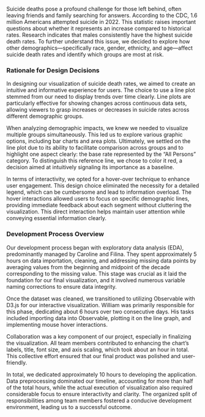 Suicide deaths pose a profound challenge for those left behind, often leaving friends and family searching for answers. According to the CDC, 1.6 million Americans attempted suicide in 2022. This statistic raises important questions about whether it represents an increase compared to historical rates. Research indicates that males consistently have the highest suicide death rates. To further understand this issue, we decided to explore how other demographics—specifically race, gender, ethnicity, and age—affect suicide death rates and identify which groups are most at risk.

### Rationale for Design Decisions
In designing our visualization of suicide death rates, we aimed to create an intuitive and informative experience for users. The choice to use a line plot stemmed from our need to display trends over time clearly. Line plots are particularly effective for showing changes across continuous data sets, allowing viewers to grasp increases or decreases in suicide rates across different demographic groups.

When analyzing demographic impacts, we knew we needed to visualize multiple groups simultaneously. This led us to explore various graphic options, including bar charts and area plots. Ultimately, we settled on the line plot due to its ability to facilitate comparison across groups and to highlight one aspect clearly: the base rate represented by the “All Persons” category. To distinguish this reference line, we chose to color it red, a decision aimed at intuitively signaling its importance as a baseline.

In terms of interactivity, we opted for a hover-over technique to enhance user engagement. This design choice eliminated the necessity for a detailed legend, which can be cumbersome and lead to information overload. The hover interactions allowed users to focus on specific demographic lines, providing immediate feedback about each segment without cluttering the visualization. This direct interaction helps maintain user attention while conveying essential information clearly.  

### Development Process Overview
Our development process began with exploratory data analysis (EDA), predominantly managed by Caroline and Filina. They spent approximately 5 hours on data importation, cleaning, and addressing missing data points by averaging values from the beginning and midpoint of the decade corresponding to the missing value. This stage was crucial as it laid the foundation for our final visualization, and it involved numerous variable naming corrections to ensure data integrity.

Once the dataset was cleaned, we transitioned to utilizing Observable with D3.js for our interactive visualization. William was primarily responsible for this phase, dedicating about 6 hours over two consecutive days. His tasks included importing data into Observable, plotting it on the line graph, and implementing mouse hover interactions.

Collaboration was a key component of our project, especially in finalizing the visualization. All team members contributed to enhancing the chart’s labels, title, font size, and axis scaling, which took about an hour in total. This collective effort ensured that our final product was polished and user-friendly.

In total, we dedicated approximately 10 hours to developing the application. Data preprocessing dominated our timeline, accounting for more than half of the total hours, while the actual execution of visualization also required considerable focus to ensure interactivity and clarity. The organized split of responsibilities among team members fostered a conducive development environment, leading us to a successful outcome.

